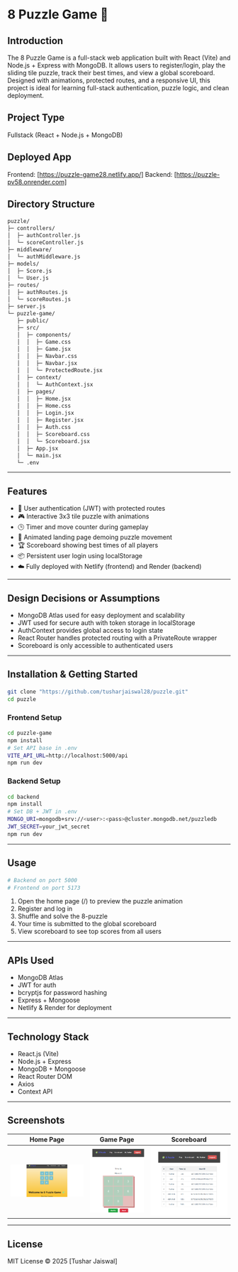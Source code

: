 # 8 Puzzle Game 🧩

## Introduction

The 8 Puzzle Game is a full-stack web application built with React (Vite) and Node.js + Express with MongoDB. It allows users to register/login, play the sliding tile puzzle, track their best times, and view a global scoreboard. Designed with animations, protected routes, and a responsive UI, this project is ideal for learning full-stack authentication, puzzle logic, and clean deployment.

## Project Type

Fullstack (React + Node.js + MongoDB)

## Deployed App

Frontend: [https://puzzle-game28.netlify.app/]
Backend: [https://puzzle-pv58.onrender.com]


## Directory Structure

```
puzzle/
├─ controllers/
│  ├─ authController.js
│  └─ scoreController.js
├─ middleware/
│  └─ authMiddleware.js
├─ models/
│  ├─ Score.js
│  └─ User.js
├─ routes/
│  ├─ authRoutes.js
│  └─ scoreRoutes.js
├─ server.js
└─ puzzle-game/
   ├─ public/
   ├─ src/
   │  ├─ components/
   │  │  ├─ Game.css
   │  │  ├─ Game.jsx
   │  │  ├─ Navbar.css
   │  │  ├─ Navbar.jsx
   │  │  └─ ProtectedRoute.jsx
   │  ├─ context/
   │  │  └─ AuthContext.jsx
   │  ├─ pages/
   │  │  ├─ Home.jsx
   │  │  ├─ Home.css
   │  │  ├─ Login.jsx
   │  │  ├─ Register.jsx
   │  │  ├─ Auth.css
   │  │  ├─ Scoreboard.css
   │  │  └─ Scoreboard.jsx
   │  ├─ App.jsx
   │  └─ main.jsx
   └─ .env
```

---

## Features

* 🔐 User authentication (JWT) with protected routes
* 🎮 Interactive 3x3 tile puzzle with animations
* 🕒 Timer and move counter during gameplay
* 🧩 Animated landing page demoing puzzle movement
* 🏆 Scoreboard showing best times of all players
* 📦 Persistent user login using localStorage
* ☁️ Fully deployed with Netlify (frontend) and Render (backend)

---

## Design Decisions or Assumptions

* MongoDB Atlas used for easy deployment and scalability
* JWT used for secure auth with token storage in localStorage
* AuthContext provides global access to login state
* React Router handles protected routing with a PrivateRoute wrapper
* Scoreboard is only accessible to authenticated users

---

## Installation & Getting Started

```bash
git clone "https://github.com/tusharjaiswal28/puzzle.git"
cd puzzle
```

### Frontend Setup

```bash
cd puzzle-game
npm install
# Set API base in .env
VITE_API_URL=http://localhost:5000/api
npm run dev
```

### Backend Setup

```bash
cd backend
npm install
# Set DB + JWT in .env
MONGO_URI=mongodb+srv://<user>:<pass>@cluster.mongodb.net/puzzledb
JWT_SECRET=your_jwt_secret
npm run dev
```

---

## Usage

```bash
# Backend on port 5000
# Frontend on port 5173
```

1. Open the home page (/) to preview the puzzle animation  
2. Register and log in  
3. Shuffle and solve the 8-puzzle  
4. Your time is submitted to the global scoreboard  
5. View scoreboard to see top scores from all users  

---

## APIs Used

* MongoDB Atlas  
* JWT for auth  
* bcryptjs for password hashing  
* Express + Mongoose  
* Netlify & Render for deployment  

---

## Technology Stack

* React.js (Vite)  
* Node.js + Express  
* MongoDB + Mongoose  
* React Router DOM  
* Axios  
* Context API  

---

## Screenshots

| Home Page | Game Page | Scoreboard |
|-----------|-----------|------------|
| ![Home](screenshots/home.png) | ![Game](screenshots/game.png) | ![Scores](screenshots/scores.png) |


---

## License

MIT License © 2025 [Tushar Jaiswal]
